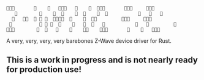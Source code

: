 ```
🦀🦀🦀       🦀    🦀   🦀🦀🦀   🦀    🦀  🦀🦀🦀       🦀🦀🦀     🦀🦀🦀
   🦀        🦀    🦀  🦀    🦀  🦀    🦀  🦀           🦀   🦀   🦀
  🦀   🦀🦀  🦀 🦀 🦀  🦀🦀🦀🦀  🦀    🦀  🦀🦀         🦀🦀🦀     🦀🦀🦀
 🦀          🦀 🦀 🦀  🦀    🦀   🦀  🦀   🦀           🦀   🦀         🦀
🦀🦀🦀        🦀  🦀   🦀    🦀    🦀🦀    🦀🦀🦀       🦀    🦀   🦀🦀🦀
```

A very, very, very, very barebones Z-Wave device driver for Rust.

## This is a work in progress and is not nearly ready for production use!